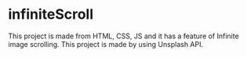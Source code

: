 # infiniteScroll
This project is made from HTML, CSS, JS and it has a feature of Infinite image scrolling. This project is made by using Unsplash API. 
